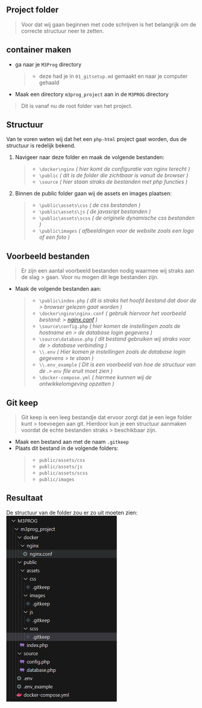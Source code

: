 ## Project folder

> Voor dat wij gaan beginnen met code schrijven is het belangrijk om de correcte structuur neer te zetten.  

## container maken

- ga naar je `M3Prog` directory 
    > - deze had je in `01_gitsetup.md` gemaakt en naar je computer gehaald

- Maak een directory `m3prog_project` aan in de `M3PROG` directory
> Dit is vanaf nu de root folder van het project.

## Structuur
Van te voren weten wij dat het een `php-html` project gaat worden, dus de structuur is redelijk bekend.
1. Navigeer naar deze folder en maak de volgende bestanden:
   > - `\docker\nginx` *( hier komt de configuratie van nginx terecht )*
   > - `\public` *( dit is de folder die zichtbaar is vanuit de browser )*
   > - `\source` *( hier staan straks de bestanden met php functies )*
2. Binnen de public folder gaan wij de assets en images plaatsen:
   > - `\public\assets\css` *( de css bestanden )*
   > - `\public\assets\js` *( de javasript bestanden )*
   > - `\public\assets\scss` *( de originele dynamische css bestanden )*
   > - `\public\images` *( afbeeldingen voor de website zoals een logo of een foto )*

## Voorbeeld bestanden
> Er zijn een aantal voorbeeld bestanden nodig waarmee wij straks aan de slag > gaan.
> Voor nu mogen dit lege bestanden zijn. 
- Maak de volgende bestanden aan:
   > - `\public\index.php`  *( dit is straks het hoofd bestand dat door de > browser gelezen gaat worden )*
   > - `\docker\nginx\nginx.conf` *( gebruik hiervoor het voorbeeld bestand: > [nginx.conf](../voorbeeld_bestanden/nginx.conf) )*
   > - `\source\config.php` *( hier komen de instellingen zoals de hostname en > de database login gegevens )*
   > - `\source\database.php` *( dit bestand gebruiken wij straks voor de > database verbinding )*
   > - `\\.env` *( Hier komen je instellingen zoals de database login gegevens > te staan )*
   > - `\\.env_example` *( Dit is een voorbeeld van hoe de structuur van de .> `env` file eruit moet zien )*
   > - `\docker-compose.yml` *( hiermee kunnen wij de ontwikkelomgeving opzetten )*

## Git keep
> Git keep is een leeg bestandje dat ervoor zorgt dat je een lege folder kunt > toevoegen aan git.
> Hierdoor kun je een structuur aanmaken voordat de echte bestanden straks > beschikbaar zijn.
- Maak een bestand aan met de naam `.gitkeep`
- Plaats dit bestand in de volgende folders:
    > - `public/assets/css`
    > - `public/assets/js`
    > - `public/assets/scss`
    > - `public/images`

## Resultaat
De structuur van de folder zou er zo uit moeten zien: <br>
![](img/folder_structuur.png)
